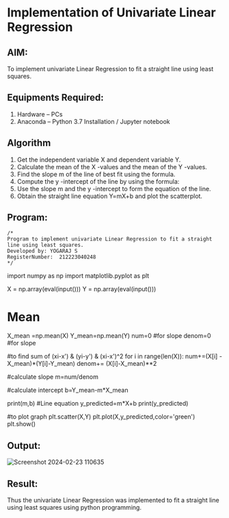 # Implementation of Univariate Linear Regression
## AIM:
To implement univariate Linear Regression to fit a straight line using least squares.

## Equipments Required:
1. Hardware – PCs
2. Anaconda – Python 3.7 Installation / Jupyter notebook

## Algorithm
1. Get the independent variable X and dependent variable Y.
2. Calculate the mean of the X -values and the mean of the Y -values.
3. Find the slope m of the line of best fit using the formula. 
4. Compute the y -intercept of the line by using the formula:
5. Use the slope m and the y -intercept to form the equation of the line.
6. Obtain the straight line equation Y=mX+b and plot the scatterplot.

## Program:
```
/*
Program to implement univariate Linear Regression to fit a straight line using least squares.
Developed by: YOGARAJ S
RegisterNumber:  212223040248
*/
```
import numpy as np
import matplotlib.pyplot as plt

X = np.array(eval(input()))
Y = np.array(eval(input()))

# Mean
X_mean =np.mean(X)
Y_mean=np.mean(Y)
num=0  #for slope
denom=0  #for slope

#to find sum of (xi-x') & (yi-y') & (xi-x')^2
for i in range(len(X)):
    num+=(X[i] -X_mean)*(Y[i]-Y_mean)
    denom+= (X[i]-X_mean)**2

#calculate slope
m=num/denom

#calculate intercept
b=Y_mean-m*X_mean

print(m,b)
#Line equation
y_predicted=m*X+b
print(y_predicted)

#to plot graph
plt.scatter(X,Y)
plt.plot(X,y_predicted,color='green')
plt.show()

## Output:
![Screenshot 2024-02-23 110635](https://github.com/yogaraj2/Find-the-best-fit-line-using-Least-Squares-Method/assets/153482637/26000813-4aa6-4c50-a7f3-42c516eb5226)



## Result:
Thus the univariate Linear Regression was implemented to fit a straight line using least squares using python programming.
